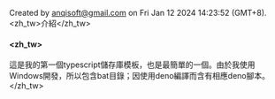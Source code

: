 Created by anqisoft@gmail.com on Fri Jan 12 2024 14:23:52 (GMT+8).<br><zh_tw>介紹</zh_tw>

#### <zh_tw>
這是我的第一個typescript儲存庫模板，也是最簡單的一個。由於我使用Windows開發，所以包含bat目錄；因使用deno編譯而含有相應deno腳本。
</zh_tw>